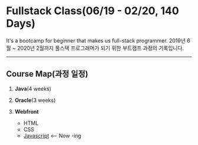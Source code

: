 # Fullstack Class(06/19 - 02/20, 140 Days)

It's a bootcamp for beginner that makes us full-stack programmer.
2019년 6월 ~ 2020년 2월까지 풀스택 프로그래머가 되기 위한 부트캠프 과정의 기록입니다.

***

## Course Map(과정 일정)

1. **Java**(4 weeks)

2. **Oracle**(3 weeks)

3. **Webfront**

   * HTML
   * CSS
   * [Javascript](../webfront/javascript.md) <-- Now -ing

   